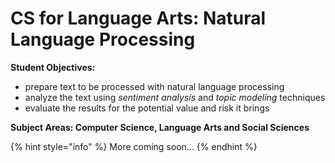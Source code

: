 # CS for Language Arts: Natural Language Processing

**Student Objectives:**

* prepare text to be processed with natural language processing
* analyze the text using _sentiment analysis_ and _topic modeling_ techniques
* evaluate the results for the potential value and risk it brings

**Subject Areas: Computer Science, Language Arts and Social Sciences**

{% hint style="info" %}
More coming soon...
{% endhint %}


